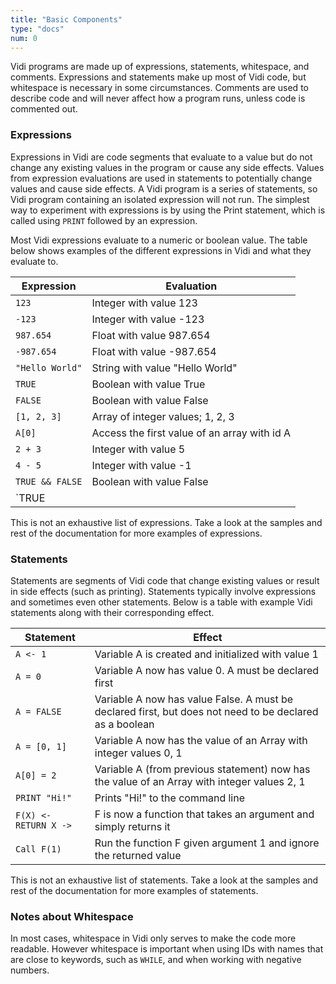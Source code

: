 ```yaml
---
title: "Basic Components"
type: "docs"
num: 0
---
```


Vidi programs are made up of expressions, statements, whitespace, and comments. Expressions and statements make up most of Vidi code, but whitespace is necessary in some circumstances. Comments are used to describe code and will never affect how a program runs, unless code is commented out.

### Expressions

Expressions in Vidi are code segments that evaluate to a value but do not change any existing values in the program or cause any side effects. Values from expression evaluations are used in statements to potentially change values and cause side effects. A Vidi program is a series of statements, so Vidi program containing an isolated expression will not run. The simplest way to experiment with expressions is by using the Print statement, which is called using `PRINT` followed by an expression.

Most Vidi expressions evaluate to a numeric or boolean value. The table below shows examples of the different expressions in Vidi and what they evaluate to.

| Expression | Evaluation |
| ---------- | ---------- |
| `123` | Integer with value 123 |
| `-123` | Integer with value -123 |
| `987.654` | Float with value 987.654 |
| `-987.654` | Float with value -987.654 |
| `"Hello World"` | String with value "Hello World" |
| `TRUE` | Boolean with value True |
| `FALSE` | Boolean with value False |
| `[1, 2, 3]` | Array of integer values; 1, 2, 3 |
| `A[0]` | Access the first value of an array with id A |
| `2 + 3` | Integer with value 5 |
| `4 - 5` | Integer with value -1 |
| `TRUE && FALSE` | Boolean with value False |
| `TRUE || FALSE` | Boolean with value True |

This is not an exhaustive list of expressions. Take a look at the samples and rest of the documentation for more examples of expressions.

### Statements

Statements are segments of Vidi code that change existing values or result in side effects (such as printing). Statements typically involve expressions and sometimes even other statements. Below is a table with example Vidi statements along with their corresponding effect.

| Statement              | Effect |
| ---------------------- | ------ |
| `A <- 1` | Variable A is created and initialized with value 1 |
| `A = 0` | Variable A now has value 0. A must be declared first |
| `A = FALSE` | Variable A now has value False. A must be declared first, but does not need to be declared as a boolean |
| `A = [0, 1]` | Variable A now has the value of an Array with integer values 0, 1 |
| `A[0] = 2` | Variable A (from previous statement) now has the value of an Array with integer values 2, 1|
| `PRINT "Hi!"` | Prints "Hi!" to the command line |
| `F(X) <- RETURN X ->` | F is now a function that takes an argument and simply returns it |
| `Call F(1)` | Run the function F given argument 1 and ignore the returned value |

This is not an exhaustive list of statements. Take a look at the samples and rest of the documentation for more examples of statements.

### Notes about Whitespace

In most cases, whitespace in Vidi only serves to make the code more readable. However whitespace is important when using IDs with names that are close to keywords, such as `WHILE`, and when working with negative numbers.